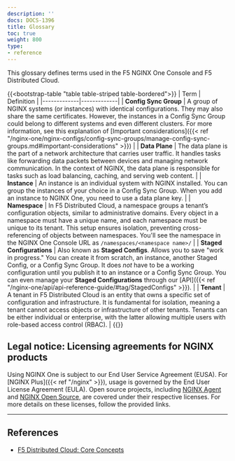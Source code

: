 ```yaml
---
description: ''
docs: DOCS-1396
title: Glossary
toc: true
weight: 800
type:
- reference
---
```


This glossary defines terms used in the F5 NGINX One Console and F5 Distributed Cloud.


{{<bootstrap-table "table table-striped table-bordered">}}
| Term        | Definition |
|-------------|-------------|
| **Config Sync Group** | A group of NGINX systems (or instances) with identical configurations. They may also share the same certificates. However, the instances in a Config Sync Group could belong to different systems and even different clusters. For more information, see this explanation of [Important considerations]({{< ref "/nginx-one/nginx-configs/config-sync-groups/manage-config-sync-groups.md#important-considerations" >}}) |
| **Data Plane** | The data plane is the part of a network architecture that carries user traffic. It handles tasks like forwarding data packets between devices and managing network communication. In the context of NGINX, the data plane is responsible for tasks such as load balancing, caching, and serving web content. |
| **Instance** | An instance is an individual system with NGINX installed. You can group the instances of your choice in a Config Sync Group. When you add an instance to NGINX One, you need to use a data plane key. |
| **Namespace** | In F5 Distributed Cloud, a namespace groups a tenant’s configuration objects, similar to administrative domains. Every object in a namespace must have a unique name, and each namespace must be unique to its tenant. This setup ensures isolation, preventing cross-referencing of objects between namespaces. You'll see the namespace in the NGINX One Console URL as `/namespaces/<namespace name>/` |
| **Staged Configurations** | Also known as **Staged Configs**. Allows you to save "work in progress." You can create it from scratch, an instance, another Staged Config, or a Config Sync Group. It does _not_ have to be a working configuration until you publish it to an instance or a Config Sync Group. You can even manage your **Staged Configurations** through our [API]({{< ref "/nginx-one/api/api-reference-guide/#tag/StagedConfigs" >}}). |
| **Tenant** | A tenant in F5 Distributed Cloud is an entity that owns a specific set of configuration and infrastructure. It is fundamental for isolation, meaning a tenant cannot access objects or infrastructure of other tenants. Tenants can be either individual or enterprise, with the latter allowing multiple users with role-based access control (RBAC). |
{{</bootstrap-table>}}

## Legal notice: Licensing agreements for NGINX products

Using NGINX One is subject to our End User Service Agreement (EUSA). For [NGINX Plus]({{< ref "/nginx" >}}), usage is governed by the End User License Agreement (EULA). Open source projects, including [NGINX Agent](https://github.com/nginx/agent) and [NGINX Open Source](https://github.com/nginx/nginx), are covered under their respective licenses. For more details on these licenses, follow the provided links.

---

## References

- [F5 Distributed Cloud: Core Concepts](https://docs.cloud.f5.com/docs/ves-concepts/core-concepts)
